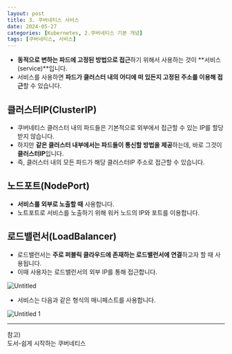 ```yaml
---
layout: post
title: 3. 쿠버네티스 서비스
date: 2024-05-27
categories: [Kubernetes, 2.쿠버네티스 기본 개념]
tags: [쿠버네티스, 서비스]
---
```


- **동적으로 변하는 파드에 고정된 방법으로 접근**하기 위해서 사용하는 것이 **서비스(service)**입니다.
- 서비스를 사용하면 **파드가 클러스터 내의 어디에 떠 있든지 고정된 주소를 이용해 접근**할 수 있습니다.

## 클러스터IP(ClusterIP)

- 쿠버네티스 클러스터 내의 파드들은 기본적으로 외부에서 접근할 수 있는 IP를 할당받지 않습니다.
- 하지만 **같은 클러스터 내부에서는 파드들이 통신할 방법을 제공**하는데, 바로 그것이 **클러스터IP**입니다.
- 즉, 클러스터 내의 모든 파드가 해당 클러스터IP 주소로 접근할 수 있습니다.

## 노드포트(NodePort)

- **서비스를 외부로 노출할 때** 사용합니다.
- 노트포트로 서비스를 노출하기 위해 워커 노드의 IP와 포트를 이용합니다.

## 로드밸런서(LoadBalancer)

- 로드밸런서는 **주로 퍼블릭 클라우드에 존재하는 로드밸런서에 연결**하고자 할 때 사용됩니다.
- 이때 사용자는 로드밸런서의 외부 IP를 통해 접근합니다.

![Untitled](https://github.com/xotlr333/xotlr333.github.io/assets/81614820/0a182b27-9a22-45c5-9d37-8d7ac3346b62)

- 서비스는 다음과 같은 형식의 매니페스트를 사용합니다.

![Untitled 1](https://github.com/xotlr333/xotlr333.github.io/assets/81614820/98eadc40-5bc5-4796-b63b-ec59b478c7ec)




---
참고)  
도서-쉽게 시작하는 쿠버네티스